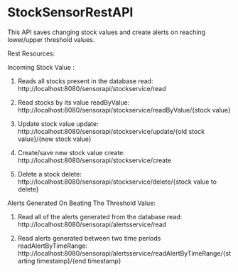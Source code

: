 # StockSensorRestAPI
This API saves changing stock values and create alerts on reaching lower/upper threshold values.

Rest Resources:

Incoming Stock Value :

1. Reads all stocks present in the database
read: http://localhost:8080/sensorapi/stockservice/read

2. Read stocks by its value
readByValue:  http://localhost:8080/sensorapi/stockservice/readByValue/{stock value}

3. Update stock value
update: http://localhost:8080/sensorapi/stockservice/update/{old stock value}/{new stock value}

4. Create/save new stock value
create: http://localhost:8080/sensorapi/stockservice/create

5. Delete a stock
delete: http://localhost:8080/sensorapi/stockservice/delete/{stock value to delete}

Alerts Generated On Beating The Threshold Value: 

1. Read all of the alerts generated from the database
read:   http://localhost:8080/sensorapi/alertsservice/read

2. Read alerts generated between two time periods
readAlertByTimeRange: http://localhost:8080/sensorapi/alertsservice/readAlertByTimeRange/{starting timestamp}/{end timestamp}
